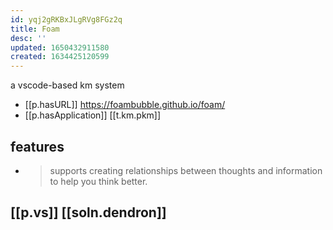```yaml
---
id: yqj2gRKBxJLgRVg8FGz2q
title: Foam
desc: ''
updated: 1650432911580
created: 1634425120599
---
```



a vscode-based km system

- [[p.hasURL]] https://foambubble.github.io/foam/
- [[p.hasApplication]] [[t.km.pkm]]

## features

- > supports creating relationships between thoughts and information to help you think better.

## [[p.vs]] [[soln.dendron]]

